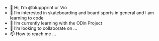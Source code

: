 - 👋 Hi, I’m @bluppprint or Vio
- 👀 I’m interested in skateboarding and board sports in general and I am learning to code
- 🌱 I’m currently learning with the ODin Project
- 💞️ I’m looking to collaborate on ...
- 📫 How to reach me ...

<!---
bluppprint/bluppprint is a ✨ special ✨ repository because its `README.md` (this file) appears on your GitHub profile.
You can click the Preview link to take a look at your changes.
--->
